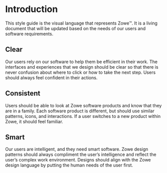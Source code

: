 # Introduction

This style guide is the visual language that represents Zowe&trade;. It is a living document that will be updated based on the needs of our users and software requirements.

## Clear
Our users rely on our software to help them be efficient in their work. The interfaces and experiences that we design should be clear so that there is never confusion about where to click or how to take the next step. Users should always feel confident in their actions.

## Consistent
Users should be able to look at Zowe software products and know that they are in a family. Each software product is different, but should use similar patterns, icons, and interactions. If a user switches to a new product within Zowe, it should feel familiar.

## Smart
Our users are intelligent, and they need smart software. Zowe design patterns should always compliment the user’s intelligence and reflect the user’s complex work environment. Designs should align with the Zowe design language by putting the human needs of the user first.
